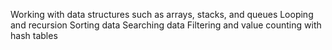 Working with data structures such as arrays, stacks, and queues
Looping and recursion
Sorting data
Searching data
Filtering and value counting with hash tables
